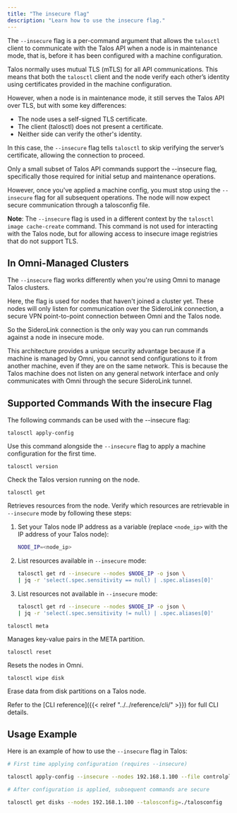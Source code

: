```yaml
---
title: "The insecure flag"
description: "Learn how to use the insecure flag."
---
```


The `--insecure` flag is a per-command argument that allows the `talosctl` client to communicate with the Talos API when a node is in maintenance mode, that is, before it has been configured with a machine configuration.

Talos normally uses mutual TLS (mTLS) for all API communications.
This means that both the `talosctl` client and the node verify each other’s identity using certificates provided in the machine configuration.

However, when a node is in maintenance mode, it still serves the Talos API over TLS, but with some key differences:

* The node uses a self-signed TLS certificate.
* The client (talosctl) does not present a certificate.
* Neither side can verify the other's identity.

In this case, the `--insecure` flag tells `talosctl` to skip verifying the server’s certificate, allowing the connection to proceed.

Only a small subset of Talos API commands support the --insecure flag, specifically those required for initial setup and maintenance operations.

However, once you've applied a machine config, you must stop using the `--insecure` flag for all subsequent operations.
The node will now expect secure communication through a talosconfig file.

**Note**: The `--insecure` flag is used in a different context by the `talosctl image cache-create` command.
This command is not used for interacting with the Talos node, but for allowing access to insecure image registries that do not support TLS.

## In Omni-Managed Clusters

The `--insecure` flag works differently when you're using Omni to manage Talos clusters.

Here, the flag is used for nodes that haven't joined a cluster yet.
These nodes will only listen for communication over the SideroLink connection, a secure VPN point-to-point connection between Omni and the Talos node.

So the SideroLink connection is the only way you can run commands against a node in insecure mode.

This architecture provides a unique security advantage because if a machine is managed by Omni, you cannot send configurations to it from another machine, even if they are on the same network.
This is because the Talos machine does not listen on any general network interface and only communicates with Omni through the secure SideroLink tunnel.

## Supported Commands With the insecure Flag

The following commands can be used with the --insecure flag:

`talosctl apply-config`

Use this command alongside the `--insecure` flag to apply a machine configuration for the first time.

`talosctl version`

Check the Talos version running on the node.

`talosctl get`

Retrieves resources from the node.
Verify which resources are retrievable in `--insecure` mode by following these steps:

1. Set your Talos node IP address as a variable (replace `<node_ip>` with the IP address of your Talos node):

    ```bash
    NODE_IP=<node_ip>

    ```

1. List resources available in `--insecure` mode:

    ```bash
    talosctl get rd --insecure --nodes $NODE_IP -o json \
    | jq -r 'select(.spec.sensitivity == null) | .spec.aliases[0]'

    ```

1. List resources not available in `--insecure` mode:

    ```bash
    talosctl get rd --insecure --nodes $NODE_IP -o json \
    | jq -r 'select(.spec.sensitivity != null) | .spec.aliases[0]'

    ```

`talosctl meta`

Manages key-value pairs in the META partition.

`talosctl reset`

Resets the nodes in Omni.

`talosctl wipe disk`

Erase data from disk partitions on a Talos node.

Refer to the [CLI reference]({{< relref "../../reference/cli/" >}}) for full CLI details.

## Usage Example

Here is an example of how to use the `--insecure` flag in Talos:

```bash
# First time applying configuration (requires --insecure)

talosctl apply-config --insecure --nodes 192.168.1.100 --file controlplane.yaml

# After configuration is applied, subsequent commands are secure

talosctl get disks --nodes 192.168.1.100 --talosconfig=./talosconfig
```
